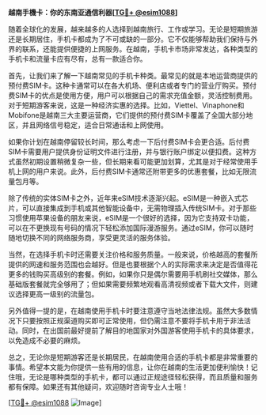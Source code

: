 **越南手機卡：你的东南亚通信利器[[TG💪+ @esim1088](https://t.me/s/esim1088)]**

随着全球化的发展，越来越多的人选择到越南旅行、工作或学习。无论是短期旅游还是长期居住，手机卡都成为了不可或缺的一部分。它不仅能够帮助我们保持与外界的联系，还能提供便捷的上网服务。在越南，手机卡市场非常发达，各种类型的手机卡和流量卡应有尽有，总有一款适合你。

首先，让我们来了解一下越南常见的手机卡种类。最常见的就是本地运营商提供的预付费SIM卡。这种卡通常可以在各大机场、便利店或者专门的营业厅购买。预付费SIM卡的优点是使用方便，用户可以根据自己的需求充值金额，灵活控制费用。对于短期游客来说，这是一种经济实惠的选择。比如，Viettel、Vinaphone和Mobifone是越南三大主要运营商，它们提供的预付费SIM卡覆盖了全国大部分地区，并且网络信号稳定，适合日常通话和上网使用。

如果你计划在越南停留较长时间，那么考虑一下后付费SIM卡会更合适。后付费SIM卡需要用户提供身份证明文件进行注册，并与银行账户绑定以便扣费。这种方式虽然初期设置稍微复杂一些，但长期来看可能更加划算，尤其是对于经常使用手机上网的用户来说。此外，后付费SIM卡通常还附带更多的优惠套餐，比如无限流量包月等。

除了传统的实体SIM卡之外，近年来eSIM技术逐渐兴起。eSIM是一种嵌入式芯片，可以直接集成到手机或其他智能设备中，无需物理插入传统SIM卡。对于那些习惯使用苹果设备的朋友来说，eSIM是一个很好的选择，因为它支持双卡功能，可以在不更换现有号码的情况下轻松添加国际漫游服务。通过eSIM，你可以随时随地切换不同的网络服务商，享受更灵活的服务体验。

当然，在选择手机卡时还需要关注价格和服务质量。一般来说，价格越高的套餐所提供的网速和服务范围也会越好。但是也要根据个人的实际需求来决定是否值得花更多的钱购买高级别的套餐。例如，如果你只是偶尔需要用手机刷社交媒体，那么基础版套餐就完全够用了；但如果需要频繁地观看高清视频或者下载大文件，则建议选择更高一级别的流量包。

另外值得一提的是，在越南使用手机卡时要注意遵守当地法律法规。虽然大多数情况下只要按照正规渠道购买即可正常使用，但仍需注意不要将手机卡用于非法活动。同时，在出国前最好提前了解目的地国家对外国游客使用手机卡的具体要求，以免造成不必要的麻烦。

总之，无论你是短期游客还是长期居民，在越南使用合适的手机卡都是非常重要的事情。希望本文能为你提供一些有用的信息，让你在越南的生活更加便利愉快！记住哦，无论是哪种类型的手机卡，都可以通过正规途径轻松获得，而且质量和服务都有保障。如果还有其他疑问，欢迎随时咨询专业人士哦！

[[TG💪+ @esim1088](https://t.me/s/esim1088) ![Image](https://i.postimg.cc/4NQfJmqS/Snipaste-2025-05-13-00-14-12.png)]